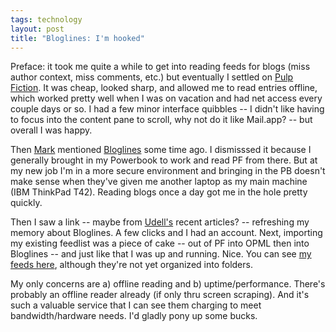```yaml
---
tags: technology
layout: post
title: "Bloglines: I'm hooked"
---
```




<p>Preface: it took me quite a while to get into reading feeds for blogs (miss author context, miss comments, etc.) but eventually I settled on <a href="http://freshsqueeze.com/products/pulpfiction/">Pulp Fiction</a>. It was cheap, looked sharp, and allowed me to read entries offline, which worked pretty well when I was on vacation and had net access every couple days or so. I had a few minor interface quibbles -- I didn't like having to focus into the content pane to scroll, why not do it like Mail.app? -- but overall I was happy.

<p>Then <a href="http://mark.denovich.org/">Mark</a> mentioned <a href="http://www.bloglines.com/">Bloglines</a> some time ago. I dismisssed it because I generally brought in my Powerbook to work and read PF from there. But at my new job I'm in a more secure environment and bringing in the PB doesn't make sense when they've given me another laptop as my main machine (IBM ThinkPad T42). Reading blogs once a day got me in the hole pretty quickly.</p>

<p>Then I saw a link -- maybe from <a href="http://www.infoworld.com/columnists/jon.html">Udell's</a> recent articles? -- refreshing my memory about Bloglines. A few clicks and I had an account. Next, importing my existing feedlist was a piece of cake -- out of PF into OPML then into Bloglines -- and just like that I was up and running. Nice. You can see <a href="http://bloglines.com/public/cwinters">my feeds here</a>, although they're not yet organized into folders.

<p>My only concerns are a) offline reading and b) uptime/performance. There's probably an offline reader already (if only thru screen scraping). And it's such a valuable service that I can see them charging to meet bandwidth/hardware needs. I'd gladly pony up some bucks. 


